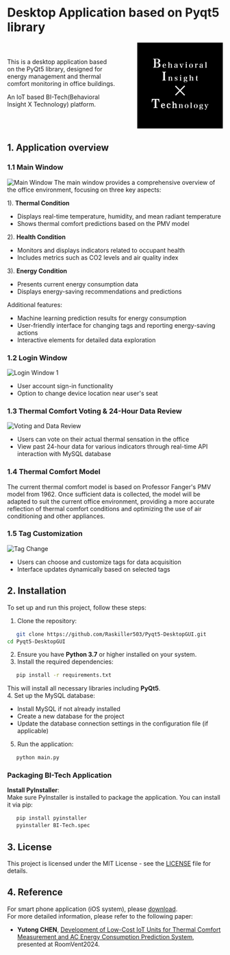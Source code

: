 # Desktop Application based on Pyqt5 library

<div style="display: flex; align-items: center;">
<div style="flex: 1;">
This is a desktop application based on the PyQt5 library, designed for energy management and thermal comfort monitoring in office buildings.

An IoT based BI-Tech(Behavioral Insight X Technology) platform.
</div>
<div style="flex: 1; text-align: right;">
<img src="Image/BI-Tech.gif" width="200">
</div>
</div>

## 1. Application overview

### 1.1 Main Window
![Main Window](Image/2.png)
The main window provides a comprehensive overview of the office environment, focusing on three key aspects:

1). **Thermal Condition**
   - Displays real-time temperature, humidity, and mean radiant temperature
   - Shows thermal comfort predictions based on the PMV model

2). **Health Condition**
   - Monitors and displays indicators related to occupant health
   - Includes metrics such as CO2 levels and air quality index

3). **Energy Condition**
   - Presents current energy consumption data
   - Displays energy-saving recommendations and predictions

Additional features:
- Machine learning prediction results for energy consumption
- User-friendly interface for changing tags and reporting energy-saving actions
- Interactive elements for detailed data exploration

### 1.2 Login Window
![Login Window 1](Image/00.png)
- User account sign-in functionality
- Option to change device location near user's seat

### 1.3 Thermal Comfort Voting & 24-Hour Data Review
![Voting and Data Review](Image/v.png)
- Users can vote on their actual thermal sensation in the office
- View past 24-hour data for various indicators through real-time API interaction with MySQL database

### 1.4 Thermal Comfort Model
The current thermal comfort model is based on Professor Fanger's PMV model from 1962. Once sufficient data is collected, the model will be adapted to suit the current office environment, providing a more accurate reflection of thermal comfort conditions and optimizing the use of air conditioning and other appliances.

### 1.5 Tag Customization
![Tag Change](Image/tag2.png)
- Users can choose and customize tags for data acquisition
- Interface updates dynamically based on selected tags

## 2. Installation

To set up and run this project, follow these steps:

1. Clone the repository:
```bash
   git clone https://github.com/Raskiller503/Pyqt5-DesktopGUI.git
cd Pyqt5-DesktopGUI
```
2. Ensure you have **Python 3.7** or higher installed on your system.
3. Install the required dependencies:
```bash
   pip install -r requirements.txt
```
This will install all necessary libraries including **PyQt5**.\
4. Set up the MySQL database:
- Install MySQL if not already installed
- Create a new database for the project
- Update the database connection settings in the configuration file (if applicable)

5. Run the application:
```bash
   python main.py
```
### Packaging BI-Tech Application

 **Install PyInstaller**:  
   Make sure PyInstaller is installed to package the application. You can install it via pip:

```bash
   pip install pyinstaller
   pyinstaller BI-Tech.spec
```

   
## 3. License
This project is licensed under the MIT License - see the [LICENSE](LICENSE) file for details.

## 4. Reference
For smart phone application (iOS system), please [download](https://apps.apple.com/jp/app/bi-tech/id6451035366). \
For more detailed information, please refer to the following paper:
- __Yutong CHEN__,
[Development of Low-Cost IoT Units for Thermal Comfort Measurement and AC Energy Consumption Prediction System](https://kth-my.sharepoint.com/personal/torunw_ug_kth_se/_layouts/15/onedrive.aspx?ga=1&id=%2Fpersonal%2Ftorunw%5Fug%5Fkth%5Fse%2FDocuments%2Fbox%5Ffiles%2FRoomVent%2FRoomVent%5F2024%5FProceedings%2F240425%201400a%20Session%2026%20IC%20Thermal%20comfort%201%2FPrint%20439%20Final%2Epdf&parent=%2Fpersonal%2Ftorunw%5Fug%5Fkth%5Fse%2FDocuments%2Fbox%5Ffiles%2FRoomVent%2FRoomVent%5F2024%5FProceedings%2F240425%201400a%20Session%2026%20IC%20Thermal%20comfort%201![image](https://github.com/user-attachments/assets/537ab711-703e-4c39-b811-ccc46ccde782)
), presented at RoomVent2024.
